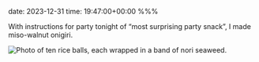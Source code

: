 date: 2023-12-31
time: 19:47:00+00:00
%%%

With instructions for party tonight of “most surprising party snack”, I made miso-walnut onigiri.

![Photo of ten rice balls, each wrapped in a band of nori seaweed.](onigiri.jpg)

